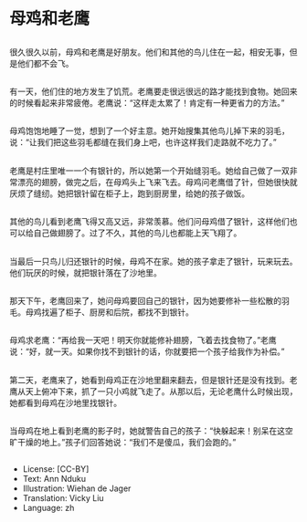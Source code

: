 # 母鸡和老鹰

##
很久很久以前，母鸡和老鹰是好朋友。他们和其他的鸟儿住在一起，相安无事，但是他们都不会飞。

##
有一天，他们住的地方发生了饥荒。老鹰要走很远很远的路才能找到食物。她回来的时候看起来非常疲倦。老鹰说：“这样走太累了！肯定有一种更省力的方法。”

##
母鸡饱饱地睡了一觉，想到了一个好主意。她开始搜集其他鸟儿掉下来的羽毛，说：“让我们把这些羽毛都缝在我们身上吧，也许这样我们走路就不吃力了。”

##
老鹰是村庄里唯一一个有银针的，所以她第一个开始缝羽毛。她给自己做了一双非常漂亮的翅膀，做完之后，在母鸡头上飞来飞去。母鸡问老鹰借了针，但她很快就厌烦了缝纫。她把银针留在柜子上，跑到厨房里，给她的孩子做饭。

##
其他的鸟儿看到老鹰飞得又高又远，非常羡慕。他们问母鸡借了银针，这样他们也可以给自己做翅膀了。过了不久，其他的鸟儿也都能上天飞翔了。

##
当最后一只鸟儿归还银针的时候，母鸡不在家。她的孩子拿走了银针，玩来玩去。他们玩厌的时候，就把银针落在了沙地里。

##
那天下午，老鹰回来了，她问母鸡要回自己的银针，因为她要修补一些松散的羽毛。母鸡找遍了柜子、厨房和后院，都找不到银针。

##
母鸡求老鹰：“再给我一天吧！明天你就能修补翅膀，飞着去找食物了。”老鹰说：“好，就一天。如果你找不到银针的话，你就要把一个孩子给我作为补偿。”

##
第二天，老鹰来了，她看到母鸡正在沙地里翻来翻去，但是银针还是没有找到。老鹰从天上俯冲下来，抓了一只小鸡就飞走了。从那以后，无论老鹰什么时候出现，她都看到母鸡在沙地里找银针。

##
当母鸡在地上看到老鹰的影子时，她就警告自己的孩子：“快躲起来！别呆在这空旷干燥的地上。”孩子们回答她说：“我们不是傻瓜，我们会跑的。”

##
* License: [CC-BY]
* Text: Ann Nduku
* Illustration: Wiehan de Jager
* Translation: Vicky Liu
* Language: zh
